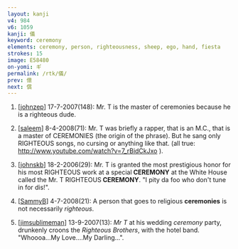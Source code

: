 ```yaml
---
layout: kanji
v4: 984
v6: 1059
kanji: 儀
keyword: ceremony
elements: ceremony, person, righteousness, sheep, ego, hand, fiesta
strokes: 15
image: E58480
on-yomi: ギ
permalink: /rtk/儀/
prev: 億
next: 償
---
```


1) [<a href="http://kanji.koohii.com/profile/johnzep">johnzep</a>] 17-7-2007(148): Mr. T is the master of ceremonies because he is a righteous dude.

2) [<a href="http://kanji.koohii.com/profile/saleem">saleem</a>] 8-4-2008(71): Mr. T was briefly a rapper, that is an M.C., that is a master of CEREMONIES (the origin of the phrase). But he sang only RIGHTEOUS songs, no cursing or anything like that. (all true: <a href="http://www.youtube.com/watch?v=7_rBidCkJxo">http://www.youtube.com/watch?v=7_rBidCkJxo</a> ).

3) [<a href="http://kanji.koohii.com/profile/johnskb">johnskb</a>] 18-2-2006(29): Mr. T is granted the most prestigious honor for his most RIGHTEOUS work at a special<strong> CEREMONY</strong> at the White House called the Mr. T RIGHTEOUS<strong> CEREMONY</strong>. &quot;I pity da foo who don&#039;t tune in for dis!&quot;.

4) [<a href="http://kanji.koohii.com/profile/SammyB">SammyB</a>] 4-7-2008(21): A person that goes to religious <strong>ceremonies</strong> is not necessarily <em>righteous</em>.

5) [<a href="http://kanji.koohii.com/profile/jimsublimeman">jimsublimeman</a>] 13-9-2007(13): <em>Mr T</em> at his wedding <em>ceremony</em> party, drunkenly croons the <em>Righteous Brothers</em>, with the hotel band. &quot;Whoooa...My Love....My Darling...&quot;.

